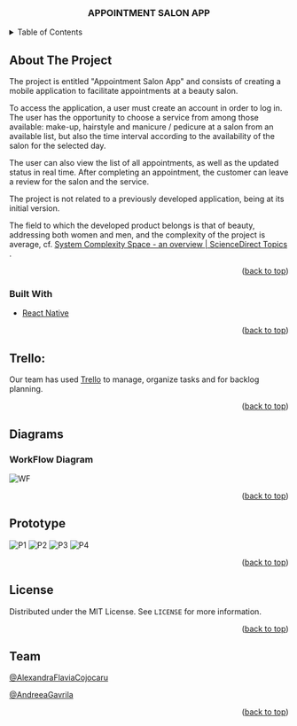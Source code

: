 <!-- PROJECT LOGO -->
<br />
<div align="center">
<h3 align="center">APPOINTMENT SALON APP</h3>
  <p align="center">
  </p>
</div>

<!-- TABLE OF CONTENTS -->
<details>
  <summary>Table of Contents</summary>
  <ol>
    <li>
      <a href="#about-the-project">About The Project</a>
      <ul>
        <li><a href="#built-with">Built With</a></li>
      </ul>
    </li>
    <li>
      <a href="#trello">Trello</a>
    </li>
    <li><a href="#diagrams">Diagrams</a></li>
      <ul>
        <li><a href="#workflow-diagram">WorkFlow Diagram</a></li>
      </ul>
    <li>
      <a href="#prototype">Prototype</a>
    </li>
    <li><a href="#license">License</a></li>
    <li><a href="#team">Team</a></li>
  </ol>
</details>


## About The Project

The project is entitled "Appointment Salon App" and consists of creating a mobile application to facilitate appointments at a beauty salon.

To access the application, a user must create an account in order to log in. The user has the opportunity to choose a service from among those available: make-up, hairstyle and manicure / pedicure at a salon from an available list, but also the time interval according to the availability of the salon for the selected day.

The user can also view the list of all appointments, as well as the updated status in real time. After completing an appointment, the customer can leave a review for the salon and the service.

The project is not related to a previously developed application, being at its initial version.

The field to which the developed product belongs is that of beauty, addressing both women and men, and the complexity of the project is average, cf. [System Complexity Space - an overview | ScienceDirect Topics](https://www.sciencedirect.com/topics/computer-science/system-complexity-space) .

<p align="right">(<a href="#top">back to top</a>)</p>


### Built With

* [React Native](https://reactnative.dev)

<p align="right">(<a href="#top">back to top</a>)</p>


## Trello:
Our team has used [Trello](https://trello.com/b/Kpa2fWFD/appointment-app) 
to manage, organize tasks and for backlog planning.

<p align="right">(<a href="#top">back to top</a>)</p>


## Diagrams

### WorkFlow Diagram
![WF](https://github.com/CojocaruAlexandraFlavia/appointment-app/blob/master/Diagrams/workflow-diagram.png)

<p align="right">(<a href="#top">back to top</a>)</p>


## Prototype

![P1](https://github.com/CojocaruAlexandraFlavia/appointment-app/blob/master/Diagrams/prototype1.png)
![P2](https://github.com/CojocaruAlexandraFlavia/appointment-app/blob/master/Diagrams/prototype2.png)
![P3](https://github.com/CojocaruAlexandraFlavia/appointment-app/blob/master/Diagrams/prototype3.png)
![P4](https://github.com/CojocaruAlexandraFlavia/appointment-app/blob/master/Diagrams/prototype4.png)

<p align="right">(<a href="#top">back to top</a>)</p>


<!-- LICENSE -->
## License

Distributed under the MIT License. See `LICENSE` for more information.

<p align="right">(<a href="#top">back to top</a>)</p>


<!-- TEAM -->
## Team

[@AlexandraFlaviaCojocaru](https://github.com/CojocaruAlexandraFlavia)

[@AndreeaGavrila](https://github.com/AndreeaGavrila)

<p align="right">(<a href="#top">back to top</a>)</p>
